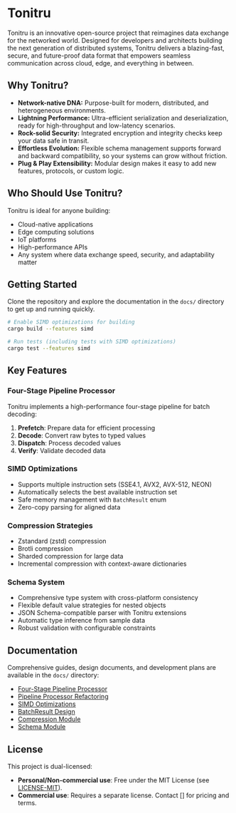 # Tonitru

Tonitru is an innovative open-source project that reimagines data exchange for the networked world. Designed for developers and architects building the next generation of distributed systems, Tonitru delivers a blazing-fast, secure, and future-proof data format that empowers seamless communication across cloud, edge, and everything in between.

## Why Tonitru?
- **Network-native DNA:** Purpose-built for modern, distributed, and heterogeneous environments.
- **Lightning Performance:** Ultra-efficient serialization and deserialization, ready for high-throughput and low-latency scenarios.
- **Rock-solid Security:** Integrated encryption and integrity checks keep your data safe in transit.
- **Effortless Evolution:** Flexible schema management supports forward and backward compatibility, so your systems can grow without friction.
- **Plug & Play Extensibility:** Modular design makes it easy to add new features, protocols, or custom logic.

## Who Should Use Tonitru?
Tonitru is ideal for anyone building:
- Cloud-native applications
- Edge computing solutions
- IoT platforms
- High-performance APIs
- Any system where data exchange speed, security, and adaptability matter

## Getting Started
Clone the repository and explore the documentation in the `docs/` directory to get up and running quickly.

```bash
# Enable SIMD optimizations for building
cargo build --features simd

# Run tests (including tests with SIMD optimizations)
cargo test --features simd
```

## Key Features

### Four-Stage Pipeline Processor
Tonitru implements a high-performance four-stage pipeline for batch decoding:
1. **Prefetch**: Prepare data for efficient processing
2. **Decode**: Convert raw bytes to typed values
3. **Dispatch**: Process decoded values
4. **Verify**: Validate decoded data

### SIMD Optimizations
- Supports multiple instruction sets (SSE4.1, AVX2, AVX-512, NEON)
- Automatically selects the best available instruction set
- Safe memory management with `BatchResult` enum
- Zero-copy parsing for aligned data

### Compression Strategies
- Zstandard (zstd) compression
- Brotli compression
- Sharded compression for large data
- Incremental compression with context-aware dictionaries

### Schema System
- Comprehensive type system with cross-platform consistency
- Flexible default value strategies for nested objects
- JSON Schema-compatible parser with Tonitru extensions
- Automatic type inference from sample data
- Robust validation with configurable constraints

## Documentation
Comprehensive guides, design documents, and development plans are available in the `docs/` directory:
- [Four-Stage Pipeline Processor](docs/pipeline_processor.md)
- [Pipeline Processor Refactoring](docs/pipeline_processor_refactoring.md)
- [SIMD Optimizations](docs/simd_optimizations.md)
- [BatchResult Design](docs/batch_result.md)
- [Compression Module](docs/compression_module.md)
- [Schema Module](docs/schema_module.md)

## License

This project is dual-licensed:

- **Personal/Non-commercial use**: Free under the MIT License (see [LICENSE-MIT](LICENSE-MIT)).  
- **Commercial use**: Requires a separate license. Contact [] for pricing and terms.
